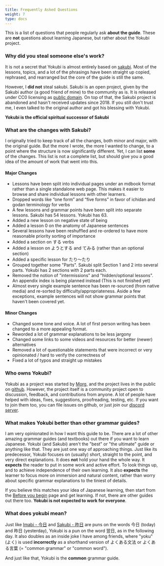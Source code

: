 ```yaml
---
title: Frequently Asked Questions
weight: 7
type: docs
---
```


This is a list of questions that people regularly ask **about the guide**. These are **not** questions about learning Japanese, but rather about the Yokubi project.

### Why did you steal someone else's work?

It is not a secret that Yokubi is almost entirely based on [sakubi](https://sakubi.neocities.org/). Most of the lessons, topics, and a lot of the phrasings have been straight up copied, rephrased, and rearranged but the core of the guide is still the same. 

However, I **did not** steal sakubi. Sakubi is an open project, given by the Sakubi author (a good friend of mine) to the community as is. It is released under CC0 licensing as [public domain](https://creativecommons.org/publicdomain/zero/1.0/). On top of that, the Sakubi project is abandoned and hasn't received updates since 2018. If you still don't trust me, I even talked to the original author and got his blessing with Yokubi. 

**Yokubi is the official spiritual successor of Sakubi**

### What are the changes with Sakubi?

I originally tried to keep track of all the changes, both minor and major, with the original guide. But the more I wrote, the more I wanted to change, to a point where the structure is now significantly different. Yet, I can list **some** of the changes. This list is not a complete list, but should give you a good idea of the amount of work that went into this.

#### Major Changes

- Lessons have been split into individual pages under an mdbook format rather than a single standalone web page. This makes it easier to browse and share individual lessons with other learners.
- Dropped words like “one form” and “five forms” in favor of ichidan and godan terminology for verbs
- A few lessons and grammar points have been split into separate lessons. Sakubi has 54 lessons. Yokubi has 63. 
- Added a new lesson on negative state of being
- Added a lesson 0 on the anatomy of Japanese sentences
- Several lessons have been reshuffled and re-ordered to have more reasonable priority sorting of importance
- Added a section on する verbs
- Added a lesson on ようとする and てみる (rather than an optional section)
- Added a specific lesson for たり〜たり
- Grouped together some "Parts". Sakubi split Section 1 and 2 into several parts. Yokubi has 2 sections with 2 parts each.
- Removed the notion of "intermissions" and "hidden/optional lessons". An appendix index is being planned instead (This is not finished yet)
- Almost every single example sentence has been re-sourced (from native media) and re-sorted by difficulty/appropriateness. Aside a few exceptions, example sentences will not show grammar points that haven't been covered yet.

#### Minor Changes

- Changed some tone and voice. A lot of first person writing has been changed to a more appealing format.
- Reworded a lot of grammar explanations to be less jargony
- Changed some links to some videos and resources for better (newer) alternatives
- Removed a lot of questionable statements that were incorrect or very opinionated / hard to verify the correctness of
- Fixed a lot of typos and straight up mistakes

### Who owns Yokubi?

Yokubi as a project was started by [Morg](https://morg.systems), and the project lives in the public on [github](https://github.com/Morgawr/yokubi). However, the project itself is a community project open to discussion, feedback, and contributions from anyone. A lot of people have helped with ideas, fixes, suggestions, proofreading, testing, etc. If you want to join them too, you can file issues on github, or just join our [discord server](https://discord.gg/KZj4dVFDzu).

### What makes Yokubi better than other grammar guides?

I am very opinionated in how I want this guide to be. There are a lot of other amazing grammar guides (and textbooks) out there if you want to learn Japanese. Yokubi (and Sakubi) aren't the "best" or "the ultimate" guide or anything like that. They are just one way of approaching things. Just like its predecessor, Yokubi focuses on (usually) short, straight to the point, and very direct explanations. It does **not** hold your hand the whole way. It **expects** the reader to put in some work and active effort. To look things up, and to achieve independence of their own learning. It also **expects** the learner to focus more on immersion and natural content, rather than worry about specific grammar explanations to the tiniest of details.

If you believe this matches your idea of Japanese learning, then start from the [Before you begin](./Before-you-begin.md) page and get learning. If not, there are other guides out there too. **Yokubi is not expected to work for everyone**.

### What does yokubi mean?

Just like [Imabi - 今日](https://imabi.org/) and [Sakubi - 昨日](https://sakubi.neocities.org/) are puns on the words 今日 (today) and 昨日 (yesterday), Yokubi is a pun on the word 翌日, as in the following day. It also doubles as an inside joke I have among friends, where "yoku" (よく) is used **incorrectly** as a shorthand version of よくある文法 or よくある言葉 (= "common grammar" or "common word"). 

And just like that, Yokubi is the **common** grammar guide.